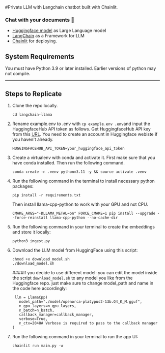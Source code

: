 #Private LLM with Langchain
chatbot built with Chainlit. 

### Chat with your documents 🚀
- [Huggingface model](https://huggingface.co/TheBloke/Llama-2-7B-Chat-GGML/blob/main/llama-2-7b-chat.ggmlv3.q8_0.bin) as Large Language model
- [LangChain](https://python.langchain.com/docs/get_started/introduction.html) as a Framework for LLM
- [Chainlit](https://docs.chainlit.io/overview) for deploying.

## System Requirements

You must have Python 3.9 or later installed. Earlier versions of python may not compile.  

---

## Steps to Replicate 

1. Clone the repo locally.
   ```
   cd langchain-llama
   ```

2. Rename example.env to .env with `cp example.env .env`and input the HuggingfaceHub API token as follows. Get HuggingfaceHub API key from this [URL](https://huggingface.co/settings/tokens). You need to create an account in Huggingface webiste if you haven't already.
   ```
   HUGGINGFACEHUB_API_TOKEN=your_huggingface_api_token
   ```
   
3. Create a virtualenv with conda and activate it. First make sure that you have conda installed. Then run the following command.
   ```
   conda create -n .venv python=3.11 -y && source activate .venv
   ```

4. Run the following command in the terminal to install necessary python packages:
   ```
   pip install -r requirements.txt
   ```
   Then install llama-cpp-python to work with your GPU and not CPU.
   ```
   CMAKE_ARGS="-DLLAMA_METAL=on" FORCE_CMAKE=1 pip install --upgrade --force-reinstall llama-cpp-python --no-cache-dir
   ```

5. Run the following command in your terminal to create the embeddings and store it locally:
   ```
   python3 ingest.py
   ```

6. Download the LLM model from HuggingFace using this script:
   ```
   chmod +x download_model.sh
   ./download_model.sh
   ```
   ####If you decide to use different model:
   you can edit the model inside the script `download_model.sh` to any model you like from the Huggingface repo.
   just make sure to change model_path and name in the code here accordingly:
     ```
      llm = LlamaCpp(
        model_path="./model/openorca-platypus2-13b.Q4_K_M.gguf",
        n_gpu_layers=n_gpu_layers,
        n_batch=n_batch,
        callback_manager=callback_manager,
        verbose=True,
        n_ctx=2048# Verbose is required to pass to the callback manager
    )
   ```
7. Run the following command in your terminal to run the app UI:
   ```
   chainlit run main.py -w
   ```
